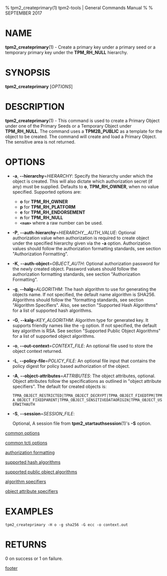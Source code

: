 % tpm2_createprimary(1) tpm2-tools | General Commands Manual
%
% SEPTEMBER 2017

# NAME

**tpm2_createprimary**(1) - Create a primary key under a primary seed or a temporary
primary key under the **TPM_RH_NULL** hierarchy.

# SYNOPSIS

**tpm2_createprimary** [*OPTIONS*]

# DESCRIPTION

**tpm2_createprimary**(1) - This command is used to create a Primary Object under
one of the Primary Seeds or a Temporary Object under **TPM_RH_NULL**. The command
uses a **TPM2B_PUBLIC** as a template for the object to be created. The command
will create and load a Primary Object. The sensitive area is not returned.

# OPTIONS

  * **-a**, **--hierarchy**=_HIERARCHY_:
    Specify the hierarchy under which the object is created. This will also dictate which authorization secret (if any) must be supplied.
    Defaults to **o**, **TPM_RH_OWNER**, when no value specified.
    Supported options are:
      * **o** for **TPM_RH_OWNER**
      * **p** for **TPM_RH_PLATFORM**
      * **e** for **TPM_RH_ENDORSEMENT**
      * **n** for **TPM_RH_NULL**
      * **`<num>`** where a raw number can be used.

  * **-P**, **--auth-hierarchy**=_HIERARCHY\_\_AUTH\_VALUE_:
    Optional authorization value when authorization is required to create object
    under the specified hierarchy given via the **-a** option. Authorization
    values should follow the authorization formatting standards, see section
    "Authorization Formatting".

  * **-K**, **--auth-object**=_OBJECT\_AUTH_:
    Optional authorization password for the newly created object. Password
    values should follow the authorization formatting standards, see section
    "Authorization Formatting".

  * **-g**, **--halg**=_ALGORITHM_:
    The hash algorithm to use for generating the objects name.
    If not specified, the default name algorithm is SHA256.
    Algorithms should follow the "formatting standards, see section
    "Algorithm Specifiers". Also, see section
    "Supported Hash Algorithms" for a list of supported hash algorithms.

  * **-G**, **--kalg**=_KEY\_ALGORITHM_:
    Algorithm type for generated key. It supports friendly names like the -g option.
    If not specified, the default key algorithm is RSA.
    See section "Supported Public Object Algorithms" for a list of supported
    object algorithms.

  * **-o**, **--out-context**=_CONTEXT\_FILE_:
    An optional file used to store the object context returned.

  * **-L**, **--policy-file**=_POLICY\_FILE_:
    An optional file input that contains the policy digest for policy based authorization of the object.

  * **-A**, **--object-attributes**=_ATTRIBUTES_:
    The object attributes, optional. Object attributes follow the specifications
    as outlined in "object attribute specifiers". The default for created objects is:

    `TPMA_OBJECT_RESTRICTED|TPMA_OBJECT_DECRYPT|TPMA_OBJECT_FIXEDTPM|TPMA_OBJECT_FIXEDPARENT|TPMA_OBJECT_SENSITIVEDATAORIGIN|TPMA_OBJECT_USERWITHAUTH`

  * **-S**, **--session**=_SESSION\_FILE_:

    Optional, A session file from **tpm2_startauthsession**(1)'s **-S** option.

[common options](common/options.md)

[common tcti options](common/tcti.md)

[authorization formatting](common/password.md)

[supported hash algorithms](common/hash.md)

[supported public object algorithms](common/object-alg.md)

[algorithm specifiers](common/alg.md)

[object attribute specifiers](common/object-attrs.md)

# EXAMPLES

```
tpm2_createprimary -H o -g sha256 -G ecc -o context.out
```

# RETURNS

0 on success or 1 on failure.

[footer](common/footer.md)
